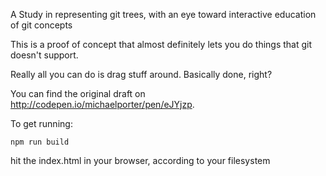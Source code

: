A Study in representing git trees, with an eye toward interactive education of git concepts

This is a proof of concept that almost definitely lets you do things that git doesn't support.

Really all you can do is drag stuff around. Basically done, right?

You can find the original draft on http://codepen.io/michaelporter/pen/eJYjzp.

To get running:

```
npm run build
```

hit the index.html in your browser, according to your filesystem
